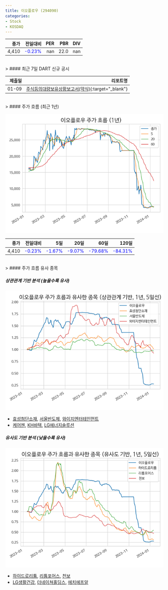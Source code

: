 ```yaml
---
title: 이오플로우 (294090)
categories:
- Stock
- KOSDAQ
---
```


|종가|전일대비|PER|PBR|DIV|
|---:|-------:|--:|--:|--:|
|4,410|<span style="color: blue">-0.23%</span>|nan|22.0|nan|

<!-- more -->

<br>
> #### 최근 7일 DART 신규 공시

<br>

|제출일|리포트명|
|-----:|-------:|
|01-09|[주식등의대량보유상황보고서(약식)](https://dart.fss.or.kr/dsaf001/main.do?rcpNo=20240109000094){:target="_blank"}|

<br>
> #### 주가 흐름 (최근 1년)

![294090](/assets/images/stock/294090.png)

|종가|전일대비|5일|20일|60일|120일|
|---:|-------:|--:|---:|---:|----:|
|4,410|<span style="color: blue">-0.23%</span>|<span style="color: blue">-1.67%</span>|<span style="color: blue">-9.07%</span>|<span style="color: blue">-79.68%</span>|<span style="color: blue">-84.31%</span>|

<br>
> #### 주가 흐름 유사 종목

##### 상관관계 기반 분석 (높을수록 유사)
![294090](/assets/images/stock/294090_corr.png)
- [효성첨단소재](/298050/), [서울반도체](/046890/), [와이지엔터테인먼트](/122870/)
- [케어젠](/214370/), [KH바텍](/060720/), [LG에너지솔루션](/373220/)

##### 유사도 기반 분석 (낮을수록 유사)
![294090](/assets/images/stock/294090_sim.png)
- [하이드로리튬](/101670/), [리튬포어스](/073570/), [천보](/278280/)
- [LG생활건강](/051900/), [더네이쳐홀딩스](/298540/), [에치에프알](/230240/)